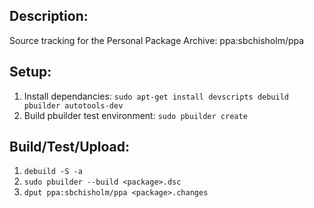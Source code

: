 Description:
------------
Source tracking for the Personal Package Archive: ppa:sbchisholm/ppa

Setup:
------
1. Install dependancies: `sudo apt-get install devscripts debuild pbuilder autotools-dev`
2. Build pbuilder test environment: `sudo pbuilder create`

Build/Test/Upload:
-----------------
1. `debuild -S -a`
3. `sudo pbuilder --build <package>.dsc`
4. `dput ppa:sbchisholm/ppa <package>.changes`



